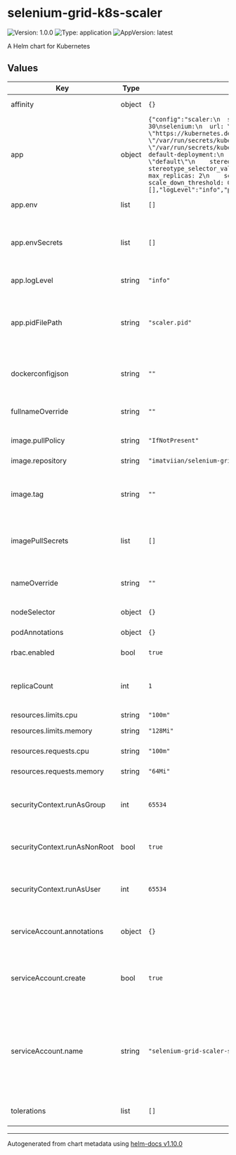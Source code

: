 # selenium-grid-k8s-scaler

![Version: 1.0.0](https://img.shields.io/badge/Version-1.0.0-informational?style=flat-square) ![Type: application](https://img.shields.io/badge/Type-application-informational?style=flat-square) ![AppVersion: latest](https://img.shields.io/badge/AppVersion-latest-informational?style=flat-square)

A Helm chart for Kubernetes

## Values

| Key | Type | Default | Description |
|-----|------|---------|-------------|
| affinity | object | `{}` | Specific affinity options |
| app | object | `{"config":"scaler:\n  scale_up_interval: 30\n  scale_down_interval: 30\nselenium:\n  url: \"http://localhost:4444\"\nkubernetes:\n  api_url: \"https://kubernetes.default.svc.cluster.local\"\n  auth_token_path: \"/var/run/secrets/kubernetes.io/serviceaccount/token\"\n  ca_cert_path: \"/var/run/secrets/kubernetes.io/serviceaccount/ca.crt\"\ndeployments:\n  default-deployment:\n    api_version: \"apps/v1\"\n    namespace: \"default\"\n    stereotype_selector: \"browserName\"\n    stereotype_selector_value: \"chrome\"\n    min_replicas: 1\n    max_replicas: 2\n    scaling_step: 1\n    scale_up_threshold: 1.0\n    scale_down_threshold: 0.7\n","env":[],"envSecrets":[],"logLevel":"info","pidFilePath":"scaler.pid"}` | App sepecific vars |
| app.env | list | `[]` | Environment variables |
| app.envSecrets | list | `[]` | Environment variables created from external Kubernetes Secret |
| app.logLevel | string | `"info"` | Application log level: debug|info|warning|error |
| app.pidFilePath | string | `"scaler.pid"` | Path to the application PID file relatively to the app working directory |
| dockerconfigjson | string | `""` | base64 encoded image registry secret |
| fullnameOverride | string | `""` | Completely replaces the generated name |
| image.pullPolicy | string | `"IfNotPresent"` | Image pull policy |
| image.repository | string | `"imatviian/selenium-grid-k8s-scaler"` | Image repository |
| image.tag | string | `""` | Overrides the image tag whose default is the chart appVersion |
| imagePullSecrets | list | `[]` | Use this only if you dont want to use dockerconfig secret |
| nameOverride | string | `""` | Replaces the name of the chart in the Chart.yaml file |
| nodeSelector | object | `{}` | Specific node selectors |
| podAnnotations | object | `{}` | Specific pod annotations |
| rbac.enabled | bool | `true` | Enable/Disable RBAC |
| replicaCount | int | `1` | Replica count of the selenium-grid-k8s-scaler pod |
| resources.limits.cpu | string | `"100m"` | CPU hard limit |
| resources.limits.memory | string | `"128Mi"` | Memory hard limit |
| resources.requests.cpu | string | `"100m"` | Requests cpu value |
| resources.requests.memory | string | `"64Mi"` | Requests memory value |
| securityContext.runAsGroup | int | `65534` | Run as specified GID (nogroup is reccomended default) |
| securityContext.runAsNonRoot | bool | `true` | Allow or not allow to run application as root user |
| securityContext.runAsUser | int | `65534` | Run as specified UID (nobody is reccomended default) |
| serviceAccount.annotations | object | `{}` | Annotations to add to the service account |
| serviceAccount.create | bool | `true` | Specifies whether a service account should be created |
| serviceAccount.name | string | `"selenium-grid-scaler-sa"` | Name of the service account to use. If not set and create is true, a name is generated using the fullname template |
| tolerations | list | `[]` | Specific toleration options |

----------------------------------------------
Autogenerated from chart metadata using [helm-docs v1.10.0](https://github.com/norwoodj/helm-docs/releases/v1.10.0)
